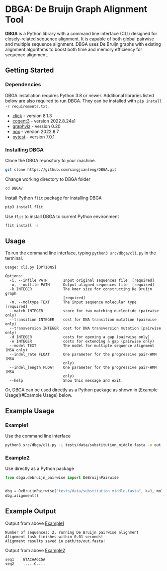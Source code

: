 # DBGA: De Bruijn Graph Alignment Tool

**DBGA** is a Python library with a command line interface (CLI) designed for closely-related sequence alignment. It is capable of both global pairwise and multiple sequence alignment. DBGA uses De Bruijn graphs with existing alignment algorithms to boost both time and memory efficiency for sequence alignment. 

##  Getting Started

### Dependencies

DBGA installation requires Python 3.8 or newer. Additional libraries listed below are also required to run DBGA. They can be installed with `pip install -r requirements.txt`.

- [click](https://pypi.org/project/click/) - version 8.1.3
- [cogent3](https://pypi.org/project/cogent3/) - version 2022.8.24a1
- [graphviz](https://pypi.org/project/graphviz/) - version 0.20
- [nox](https://pypi.org/project/nox/) - version 2022.8.7
- [pytest](https://pypi.org/project/pytest/) - version 7.0.1

### Installing DBGA

Clone the DBGA repository to your machine.

```bash
git clone https://github.com/xingjianleng/DBGA.git
```

Change working directory to DBGA folder

```bash
cd DBGA/
```

Install Python `flit` package for installing DBGA

```bash
pip3 install flit
```

Use `flit` to install DBGA to current Python environment 

```bash
flit install -s
```

## Usage

To run the command line interface, typing `python3 src/dbga/cli.py` in the terminal. 

```
Usage: cli.py [OPTIONS]

Options:
  -i, --infile PATH       Input original sequences file  [required]
  -o, --outfile PATH      Output aligned sequences file  [required]
  -k INTEGER              The kmer size for constructing De Bruijn graph
                          [required]
  -m, --moltype TEXT      The input sequence molecular type  [required]
  --match INTEGER         score for two matching nucleotide (pairwise only)
  --transition INTEGER    cost for DNA transition mutation (pairwise only)
  --transversion INTEGER  cost for DNA transversion mutation (pairwise only)
  -d INTEGER              costs for opening a gap (pairwise only)
  -e INTEGER              costs for extending a gap (pairwise only)
  --model TEXT            The model for multiple sequence alignment (MSA only)
  --indel_rate FLOAT      One parameter for the progressive pair-HMM (MSA
                          only)
  --indel_length FLOAT    One parameter for the progressive pair-HMM (MSA
                          only)
  --help                  Show this message and exit.
```

Or, DBGA can be used directly as a Python package as shown in [Example Usage](#Example Usage) below.

## Example Usage

### Example1

Use the command line interface

```bash
python3 src/dbga/cli.py -i tests/data/substitution_middle.fasta -o out.fasta -k 3 -m dna
```

### Example2

Use directly as a Python package

```python
from dbga.debruijn_pairwise import DeBruijnPairwise


dbg = DeBruijnPairwise("tests/data/substitution_middle.fasta", k=3, moltype="dna")
dbg.alignment()
```

## Example Output

Output from above [Example1](#Example1)

```
Number of sequences: 2, running De Bruijn pairwise alignment
Alignment task finishes within 0.01 seconds!
Alignment results saved in path/to/out.fasta!
```

Output from above [Example2](#Example2)

```
seq1	GTACAAGCGA
seq2	.....C....
```

